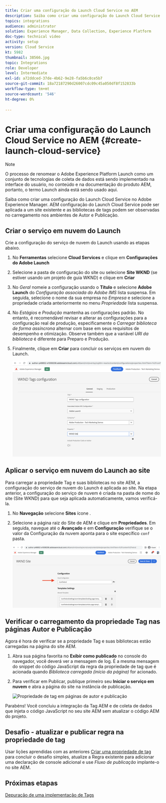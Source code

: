 ```yaml
---
title: Criar uma configuração do Launch Cloud Service no AEM
description: Saiba como criar uma configuração do Launch Cloud Service no AEM. A configuração do Cloud Service do Launch pode ser aplicada a um site existente, e as bibliotecas de tags podem ser observadas no carregamento dos ambientes do Author e Publish.
topics: integrations
audience: administrator
solution: Experience Manager, Data Collection, Experience Platform
doc-type: technical video
activity: setup
version: Cloud Service
kt: 5982
thumbnail: 38566.jpg
topic: Integrations
role: Developer
level: Intermediate
exl-id: a72ddced-37de-4b62-9e28-fa5b6c8ce5b7
source-git-commit: 18a72187290d26007cdc09c45a050df8f152833b
workflow-type: tm+mt
source-wordcount: '546'
ht-degree: 0%

---
```


# Criar uma configuração do Launch Cloud Service no AEM {#create-launch-cloud-service}

>[!NOTE]
>
>O processo de renomear o Adobe Experience Platform Launch como um conjunto de tecnologias de coleta de dados está sendo implementado na interface do usuário, no conteúdo e na documentação do produto AEM, portanto, o termo Launch ainda está sendo usado aqui.

Saiba como criar uma configuração do Launch Cloud Service no Adobe Experience Manager. AEM configuração do Launch Cloud Service pode ser aplicada a um site existente e as bibliotecas de tags podem ser observadas no carregamento nos ambientes de Autor e Publicação.

## Criar o serviço em nuvem do Launch

Crie a configuração do serviço de nuvem do Launch usando as etapas abaixo.

1. No **Ferramentas** selecione **Cloud Services** e clique em **Configurações do Adobe Launch**

1. Selecione a pasta de configuração do site ou selecione **Site WKND** (se estiver usando um projeto de guia WKND) e clique em **Criar**

1. No _Geral_ nomeie a configuração usando o **Título** e selecione **Adobe Launch** do _Configuração associada do Adobe IMS_ lista suspensa. Em seguida, selecione o nome da sua empresa no _Empresa_ e selecione a propriedade criada anteriormente no menu _Propriedade_ lista suspensa.

1. No _Estágios_ e _Produção_ mantenha as configurações padrão. No entanto, é recomendável revisar e alterar as configurações para a configuração real de produção, especificamente o _Carregar biblioteca de forma assíncrona_ alternar com base em seus requisitos de desempenho e otimização. Observe também que a variável _URI da biblioteca_ é diferente para Preparo e Produção.

1. Finalmente, clique em **Criar** para concluir os serviços em nuvem do Launch.

   ![Iniciar configuração Cloud Services](assets/launch-cloud-services-config.png)

## Aplicar o serviço em nuvem do Launch ao site

Para carregar a propriedade Tag e suas bibliotecas no site AEM, a configuração do serviço de nuvem do Launch é aplicada ao site. Na etapa anterior, a configuração do serviço de nuvem é criada na pasta de nome do site (Site WKND) para que seja aplicada automaticamente, vamos verificá-la.

1. No **Navegação** selecione **Sites** ícone .

1. Selecione a página raiz do Site de AEM e clique em **Propriedades**. Em seguida, navegue até o **Avançado** e em **Configuração** verifique se o valor da Configuração da nuvem aponta para o site específico `conf` pasta.

   ![Aplicar configuração do Cloud Services ao site](assets/apply-cloud-services-config-to-site.png)

## Verificar o carregamento da propriedade Tag nas páginas Autor e Publicação

Agora é hora de verificar se a propriedade Tag e suas bibliotecas estão carregadas na página do site AEM.

1. Abra sua página favorita no **Exibir como publicado** no console do navegador, você deverá ver a mensagem de log. É a mesma mensagem do snippet do código JavaScript da regra da propriedade de tag que é acionada quando _Biblioteca carregada (início da página)_ for acionado.

1. Para verificar em Publicar, publique primeiro seu **Iniciar o serviço em nuvem** e abra a página do site na instância de publicação.

   ![Propriedade de tag em páginas de autor e publicação](assets/tag-property-on-author-publish-pages.png)

Parabéns! Você concluiu a integração da Tag AEM e de coleta de dados que injeta o código JavaScript no seu site AEM sem atualizar o código AEM do projeto.

## Desafio - atualizar e publicar regra na propriedade de tag

Usar lições aprendidas com as anteriores [Criar uma propriedade de tag](./create-tag-property.md) para concluir o desafio simples, atualize a Regra existente para adicionar uma declaração de console adicional e use _Fluxo de publicação_ implante-o no site AEM.

## Próximas etapas

[Depuração de uma implementação de Tags](debug-tags-implementation.md)
